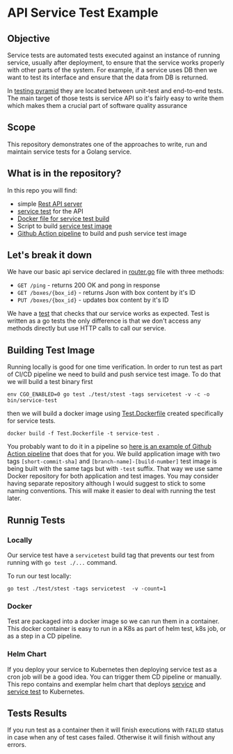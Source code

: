 # API Service Test Example

## Objective

Service tests are automated tests executed against an instance of running service, usually after deployment, to ensure that the service works properly with other parts of the system. For example, if a service uses DB then we want to test its interface and ensure that the data from DB is returned.  

In [testing pyramid](https://martinfowler.com/articles/practical-test-pyramid.html) they are located between unit-test and end-to-end tests. The main target of those tests is service API so it's fairly easy to write them which makes them a crucial part of software quality assurance

## Scope 

This repository demonstrates one of the approaches to write, run and maintain service tests for a Golang service. 

## What is in the repository?

In this repo you will find: 
- simple [Rest API server](/pkg/router/router.go)
- [service test](/test/stest/rest_service_test.go) for the API
- [Docker file for service test build](Test.Dockerfile)
- Script to build [service test image](/Makefile)
- [Github Action pipeline](/.github/workflows/build.yaml) to build and push service test image 

## Let's break it down
We have our basic api service declared in [router.go](/pkg/router/router.go) file with three methods:
 - `GET /ping` - returns 200 OK and pong in response
 - `GET /boxes/{box_id}` - returns Json with box content by it's ID
 - `PUT /boxes/{box_id}` - updates box content by it's ID

We have a [test](/test/stest/rest_service_test.go) that checks that our service works as expected. Test is written as a go tests the only difference is that we don't access any methods directly but use HTTP calls to call our service.  



## Building Test Image 
Running locally is good for one time verification. In order to run test as part of CI/CD pipeline we need to build and push service test image. To do that we will build a test binary first 
```
env CGO_ENABLED=0 go test ./test/stest -tags servicetest -v -c -o bin/service-test
```

then we will build a docker image using [Test.Dockerfile](Test.Dockerfile) created specifically for service tests. 

```
docker build -f Test.Dockerfile -t service-test .
```

You probably want to do it in a pipeline so [here is an example of Github Action pipeline](.github/workflows/build.yaml) that does that for you.
We build application image with two tags `[short-commit-sha]` and `[branch-name]-[build-number]` test image is being built with the same tags but with  `-test` suffix. That way we use same Docker repository for both application and test images. You may consider having separate repository although I would suggest to stick to some naming conventions. This will make it easier to deal with running the test later. 


## Runnig Tests

### Locally
Our service test have a `servicetest` build tag that prevents our test from running with `go test ./...` command. 

To run our test locally: 
```
go test ./test/stest -tags servicetest  -v -count=1
```

### Docker

Test are packaged into a docker image so we can run them in a container. This docker container is easy to run in a K8s as part of helm test, k8s job, or as a step in a CD pipeline.


### Helm Chart 

If you deploy your service to Kubernetes then deploying service test as a cron job will be a good idea. You can trigger them CD pipeline or manually. This repo contains and exemplar helm chart that deploys [service](helm/boxes-api/templates/deployment.yaml) and [service test](helm/boxes-api/templates/tests/service-test-job.yaml) to Kubernetes.


## Tests Results 
If you run test as a container then it will finish executions with `FAILED` status in case when any of test cases failed. Otherwise it will finish without any errors.
